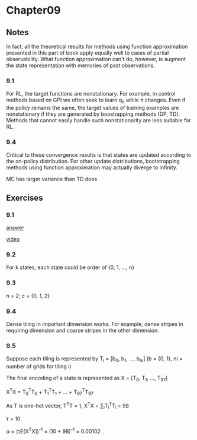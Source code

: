 # Chapter09
## Notes
In fact, all the theoretical results for methods using function approximation presented in this part of book apply equally well to cases of partial observability.
What function approximation can't do, however, is augment the state representation with memories of past observations.
### 9.1
For RL, the target functions are nonstationary. For example, in control methods based on GPI we often seek to learn q<sub>π</sub> while π changes. 
Even if the policy remains the same, the target values of training examples are nonstationary if they are generated by boostrapping methods (DP, TD).
Methods that cannot easily handle such nonstationarity are less suitable for RL.
### 9.4
Critical to these convergence results is that states are updated according to the on-policy distribution.
For other update distributions, bootstrapping methods using function approximation may actually diverge to infinity.

MC has larger variance than TD does
## Exercises
### 9.1
[answer](https://stats.stackexchange.com/questions/215549/look-up-table-as-a-special-case-of-a-the-linear-function-approximation-reinforc)

[video](https://www.youtube.com/watch?v=UoPei5o4fps)
### 9.2
For k states, each state could be order of {0, 1, ..., n}
### 9.3
n = 2; c = {0, 1, 2}
### 9.4
Dense tiling in important dimension works. 
For example, dense stripes in requiring dimension and coarse stripes in the other dimension.
### 9.5
Suppose each tiling is represented by T<sub>i</sub> = [b<sub>0</sub>, b<sub>1</sub>, ..., b<sub>ni</sub>] (b = {0, 1}, ni = number of grids for tiling i)

The final encoding of a state is represented as X = [T<sub>0</sub>, T<sub>1</sub>, ..., T<sub>97</sub>]

X<sup>T</sup>X = T<sub>0</sub><sup>T</sup>T<sub>0</sub> + T<sub>1</sub><sup>T</sup>T<sub>1</sub> + ... + T<sub>97</sub><sup>T</sup>T<sub>97</sub>

As T is one-hot vector, T<sup>T</sup>T = 1, X<sup>T</sup>X = ∑<sub>i</sub>T<sub>i</sub><sup>T</sup>T<sub>i</sub> = 98

τ = 10

α = (τE[X<sup>T</sup>X])<sup>-1</sup> = (10 * 98)<sup>-1</sup> = 0.00102